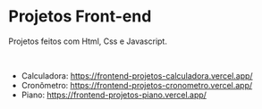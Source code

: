 # Projetos Front-end
Projetos feitos com Html, Css e Javascript.

<br>

- Calculadora: https://frontend-projetos-calculadora.vercel.app/
- Cronômetro: https://frontend-projetos-cronometro.vercel.app/
- Piano: https://frontend-projetos-piano.vercel.app/
